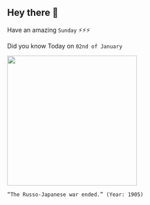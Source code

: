 ## Hey there 👋
Have an amazing `Sunday` ⚡⚡⚡

Did you know Today on `02nd of January`
 
 [<img src="https://laststandonzombieisland.files.wordpress.com/2020/01/stossel-makarov-nogi-togo-the-sphere-jan-1905.jpg" width="300" />](http://en.wikipedia.org/wiki/Siege_of_Port_Arthur) 
 ```
“The Russo-Japanese war ended.” (Year: 1905)
```
